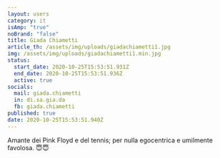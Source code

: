 ```yaml
---
layout: users
category: it
isAmp: "true"
noBrand: "false"
title: Giada Chiametti
article_th: /assets/img/uploads/giadachiametti1.jpg
img: /assets/img/uploads/giadachiametti1.min.jpg
status:
  start_date: 2020-10-25T15:53:51.931Z
  end_date: 2020-10-25T15:53:51.936Z
  active: true
socials:
  mail: giada.chiametti
  in: di.sa.gia.da
  fb: giada.chiametti
published: true
date: 2020-10-25T15:53:51.940Z
---
```

Amante dei Pink Floyd e del tennis; per nulla egocentrica e umilmente favolosa. 😇😇